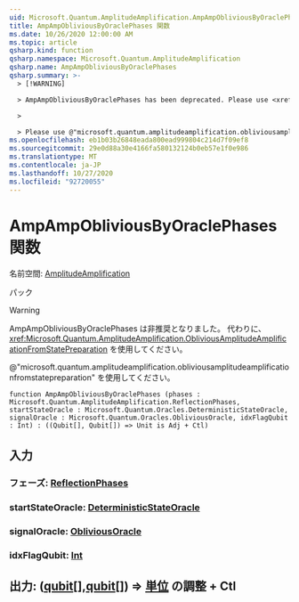 ```yaml
---
uid: Microsoft.Quantum.AmplitudeAmplification.AmpAmpObliviousByOraclePhases
title: AmpAmpObliviousByOraclePhases 関数
ms.date: 10/26/2020 12:00:00 AM
ms.topic: article
qsharp.kind: function
qsharp.namespace: Microsoft.Quantum.AmplitudeAmplification
qsharp.name: AmpAmpObliviousByOraclePhases
qsharp.summary: >-
  > [!WARNING]

  > AmpAmpObliviousByOraclePhases has been deprecated. Please use <xref:Microsoft.Quantum.AmplitudeAmplification.ObliviousAmplitudeAmplificationFromStatePreparation> instead.

  >

  > Please use @"microsoft.quantum.amplitudeamplification.obliviousamplitudeamplificationfromstatepreparation".
ms.openlocfilehash: eb1b03b26848eada800ead999804c214d7f09ef8
ms.sourcegitcommit: 29e0d88a30e4166fa580132124b0eb57e1f0e986
ms.translationtype: MT
ms.contentlocale: ja-JP
ms.lasthandoff: 10/27/2020
ms.locfileid: "92720055"
---
```

# <a name="ampampobliviousbyoraclephases-function"></a>AmpAmpObliviousByOraclePhases 関数

名前空間: [AmplitudeAmplification](xref:Microsoft.Quantum.AmplitudeAmplification)

パック [](https://nuget.org/packages/)


> [!WARNING]
> AmpAmpObliviousByOraclePhases は非推奨となりました。 代わりに、<xref:Microsoft.Quantum.AmplitudeAmplification.ObliviousAmplitudeAmplificationFromStatePreparation> を使用してください。
>
> @"microsoft.quantum.amplitudeamplification.obliviousamplitudeamplificationfromstatepreparation" を使用してください。



```qsharp
function AmpAmpObliviousByOraclePhases (phases : Microsoft.Quantum.AmplitudeAmplification.ReflectionPhases, startStateOracle : Microsoft.Quantum.Oracles.DeterministicStateOracle, signalOracle : Microsoft.Quantum.Oracles.ObliviousOracle, idxFlagQubit : Int) : ((Qubit[], Qubit[]) => Unit is Adj + Ctl)
```


## <a name="input"></a>入力

### <a name="phases--reflectionphases"></a>フェーズ: [ReflectionPhases](xref:Microsoft.Quantum.AmplitudeAmplification.ReflectionPhases)




### <a name="startstateoracle--deterministicstateoracle"></a>startStateOracle: [DeterministicStateOracle](xref:Microsoft.Quantum.Oracles.DeterministicStateOracle)




### <a name="signaloracle--obliviousoracle"></a>signalOracle: [ObliviousOracle](xref:Microsoft.Quantum.Oracles.ObliviousOracle)




### <a name="idxflagqubit--int"></a>idxFlagQubit: [Int](xref:microsoft.quantum.lang-ref.int)





## <a name="output--qubitqubit--unit-adj--ctl"></a>出力: ([qubit](xref:microsoft.quantum.lang-ref.qubit)[],[qubit](xref:microsoft.quantum.lang-ref.qubit)[]) => [単位](xref:microsoft.quantum.lang-ref.unit) の調整 + Ctl

